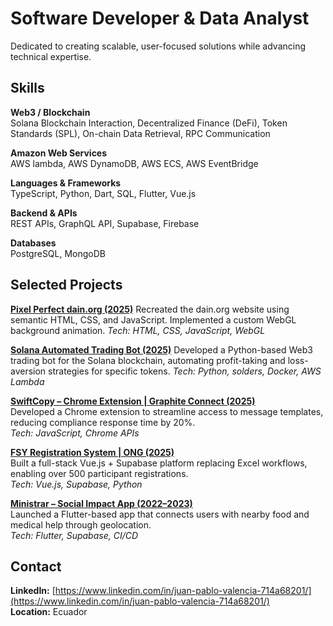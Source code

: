 # Software Developer & Data Analyst

Dedicated to creating scalable, user-focused solutions while advancing technical expertise.

## Skills

**Web3 / Blockchain**  
Solana Blockchain Interaction, Decentralized Finance (DeFi), Token Standards (SPL), On-chain Data Retrieval, RPC Communication

**Amazon Web Services**  
AWS lambda, AWS DynamoDB, AWS ECS, AWS EventBridge

**Languages & Frameworks**  
TypeScript, Python, Dart, SQL, Flutter, Vue.js

**Backend & APIs**  
REST APIs, GraphQL API, Supabase, Firebase

**Databases**  
PostgreSQL, MongoDB

## Selected Projects
**[Pixel Perfect dain.org (2025)](https://github.com/iamvalenciia/pixel-perfect-dain)** 
Recreated the dain.org website using semantic HTML, CSS, and JavaScript. Implemented a custom WebGL background animation.
*Tech: HTML, CSS, JavaScript, WebGL*

**[Solana Automated Trading Bot (2025)](https://github.com/iamvalenciia/solana-trading-bot)** 
Developed a Python-based Web3 trading bot for the Solana blockchain, automating profit-taking and loss-aversion strategies for specific tokens.
*Tech: Python, solders, Docker, AWS Lambda*

**[SwiftCopy – Chrome Extension | Graphite Connect (2025)](https://github.com/iamvalenciia/swiftcopy)**  
Developed a Chrome extension to streamline access to message templates, reducing compliance response time by 20%.  
*Tech: JavaScript, Chrome APIs*

**[FSY Registration System | ONG (2025)](https://github.com/iamvalenciia/pfj-website)**  
Built a full-stack Vue.js + Supabase platform replacing Excel workflows, enabling over 500 participant registrations.  
*Tech: Vue.js, Supabase, Python*

**[Ministrar – Social Impact App (2022–2023)](https://play.google.com/store/apps/details?id=com.juan.ministrar3&pcampaignid=web_share)**  
Launched a Flutter-based app that connects users with nearby food and medical help through geolocation.  
*Tech: Flutter, Supabase, CI/CD*

## Contact

**LinkedIn:** [https://www.linkedin.com/in/juan-pablo-valencia-714a68201/](https://www.linkedin.com/in/juan-pablo-valencia-714a68201/)  
**Location:** Ecuador
